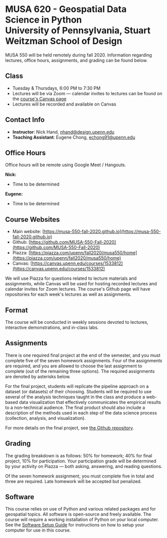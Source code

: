 # MUSA 620 - Geospatial Data Science in Python<br>University of Pennsylvania, Stuart Weitzman School of Design

MUSA 550 will be held remotely during fall 2020. Information regarding
lectures, office hours, assignments, and grading can be found below.

## Class

- Tuesday & Thursdays, 6:00 PM to 7:30 PM
- Lectures will be via Zoom — calendar invites to lectures can be found on the
  [course's Canvas page](https://canvas.upenn.edu/courses/1533812)
- Lectures will be recorded and available on Canvas

## Contact Info

- **Instructor**: Nick Hand, nhand@design.upenn.edu
- **Teaching Assistant**: Eugene Chong, echong91@upenn.edu

## Office Hours

Office hours will be remote using Google Meet / Hangouts.

**Nick:**

- Time to be determined

**Eugene:**

- Time to be determined

## Course Websites

- Main website: [https://musa-550-fall-2020.github.io](https://musa-550-fall-2020.github.io)
- Github: [https://github.com/MUSA-550-Fall-2020](https://github.com/MUSA-550-Fall-2020)
- Piazza: [https://piazza.com/upenn/fall2020/musa550/home](https://piazza.com/upenn/fall2020/musa550/home)
- Canvas: [https://canvas.upenn.edu/courses/1533812](https://canvas.upenn.edu/courses/1533812)

We will use Piazza for questions related to lecture materials and assignments,
while Canvas will be used for hosting recorded lectures and calendar invites for
Zoom lectures. The course's Github page will have repositories for each week's
lectures as well as assignments.

## Format

The course will be conducted in weekly sessions devoted to lectures, interactive
demonstrations, and in-class labs.

## Assignments

There is one required final project at the end of the semester, and you must
complete five of the seven homework assignments. Four of the assignments are
required, and you are allowed to choose the last assignment to complete (out of
the remaining three options). The required assignments are denoted by asterisks
below.

For the final project, students will replicate the pipeline approach on a
dataset (or datasets) of their choosing. Students will be required to use
several of the analysis techniques taught in the class and produce a web-based
data visualization that effectively communicates the empirical results to a
non-technical audience. The final product should also include a description of
the methods used in each step of the data science process (collection, analysis,
and visualization).

For more details on the final project, see [the Github
repository](https://github.com/MUSA-550-Fall-2020/final-project).

## Grading

The grading breakdown is as follows: 50% for homework; 40% for final project,
10% for participation. Your participation grade will be determined
by your activity on Piazza — both asking, answering, and reading
questions.

Of the seven homework assignment, you must complete five in total and three are
required. Late homework will be accepted but penalized.

## Software

This course relies on use of Python and various related packages and for
geospatial topics. All software is open-source and freely available. The course
will require a working installation of Python on your local computer. See the
[Software Setup Guide](https://musa-550-fall-2020.github.io/setup) for
instructions on how to setup your computer for use in this course.
